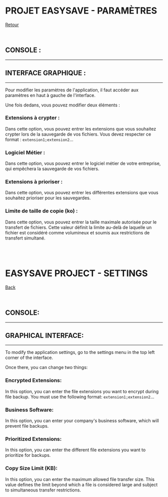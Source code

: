 # **PROJET EASYSAVE - PARAMÈTRES**  
[Retour](../UserDocumentation.md)  

</br>  

## **CONSOLE :**  
---  

## **INTERFACE GRAPHIQUE :**  
---  

Pour modifier les paramètres de l'application, il faut accéder aux paramètres en haut à gauche de l'interface.  

Une fois dedans, vous pouvez modifier deux éléments :  

### **Extensions à crypter :**  

Dans cette option, vous pouvez entrer les extensions que vous souhaitez crypter lors de la sauvegarde de vos fichiers. Vous devez respecter ce format : `extension1;extension2`...  

### **Logiciel Métier :**  

Dans cette option, vous pouvez entrer le logiciel métier de votre entreprise, qui empêchera la sauvegarde de vos fichiers.  

### **Extensions à prioriser :**  
Dans cette option, vous pouvez entrer les différentes extensions que vous souhaitez prioriser pour les sauvegardes.

### **Limite de taille de copie (ko) :**  
Dans cette option, vous pouvez entrer la taille maximale autorisée pour le transfert de fichiers. Cette valeur définit la limite au-delà de laquelle un fichier est considéré comme volumineux et soumis aux restrictions de transfert simultané.

</br>  
</br>  

# **EASYSAVE PROJECT - SETTINGS**  
[Back](../UserDocumentation.md)  

</br>  

## **CONSOLE:**  
---  

## **GRAPHICAL INTERFACE:**  
---  

To modify the application settings, go to the settings menu in the top left corner of the interface.  

Once there, you can change two things:  

### **Encrypted Extensions:**  

In this option, you can enter the file extensions you want to encrypt during file backup. You must use the following format: `extension1;extension2`...  

### **Business Software:**  

In this option, you can enter your company's business software, which will prevent file backups.  

### **Prioritized Extensions:**  

In this option, you can enter the different file extensions you want to prioritize for backups.  

### **Copy Size Limit (KB):**  

In this option, you can enter the maximum allowed file transfer size. This value defines the limit beyond which a file is considered large and subject to simultaneous transfer restrictions.